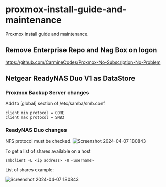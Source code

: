 # proxmox-install-guide-and-maintenance
Proxmox install guide and maintenance.

## Remove Enterprise Repo and Nag Box on logon
https://github.com/CarmineCodes/Proxmox-No-Subscription-No-Problem

## Netgear ReadyNAS Duo V1 as DataStore
### Proxmox Backup Server changes
Add to [global] section of /etc/samba/smb.conf
```
client min protocol = CORE
client max protocol = SMB3
```
### ReadyNAS Duo changes
NFS protocol must be checked.
![Screenshot 2024-04-07 180843](https://github.com/ejbaling/proxmox-install-and-maintenance/assets/3113782/dae1f6a9-d01e-483a-b888-9cd967b14cae)

To get a list of shares available on a host
```
smbclient -L <ip address> -U <username>
```
List of shares example:

![Screenshot 2024-04-07 180843](https://github.com/ejbaling/proxmox-install-and-maintenance/assets/3113782/999a4c8d-b6a8-4c00-b004-d29b134c73e7)
